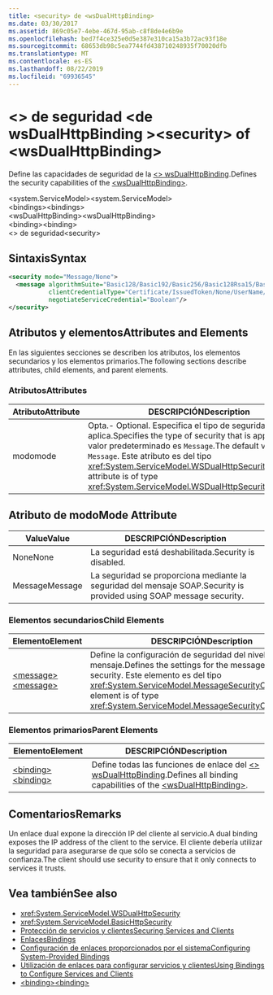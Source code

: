 ```yaml
---
title: <security> de <wsDualHttpBinding>
ms.date: 03/30/2017
ms.assetid: 869c05e7-4ebe-467d-95ab-c8f8de4e6b9e
ms.openlocfilehash: bed7f4ce325e0d5e387e310ca15a3b72ac93f18e
ms.sourcegitcommit: 68653db98c5ea7744fd438710248935f70020dfb
ms.translationtype: MT
ms.contentlocale: es-ES
ms.lasthandoff: 08/22/2019
ms.locfileid: "69936545"
---
```

# <a name="security-of-wsdualhttpbinding"></a><span data-ttu-id="60768-102">\<> de seguridad \<de wsDualHttpBinding ></span><span class="sxs-lookup"><span data-stu-id="60768-102">\<security> of \<wsDualHttpBinding></span></span>
<span data-ttu-id="60768-103">Define las capacidades de seguridad de la [ \<> wsDualHttpBinding](wsdualhttpbinding.md).</span><span class="sxs-lookup"><span data-stu-id="60768-103">Defines the security capabilities of the [\<wsDualHttpBinding>](wsdualhttpbinding.md).</span></span>  
  
 <span data-ttu-id="60768-104">\<system.ServiceModel></span><span class="sxs-lookup"><span data-stu-id="60768-104">\<system.ServiceModel></span></span>  
<span data-ttu-id="60768-105">\<bindings></span><span class="sxs-lookup"><span data-stu-id="60768-105">\<bindings></span></span>  
<span data-ttu-id="60768-106">\<wsDualHttpBinding></span><span class="sxs-lookup"><span data-stu-id="60768-106">\<wsDualHttpBinding></span></span>  
<span data-ttu-id="60768-107">\<binding></span><span class="sxs-lookup"><span data-stu-id="60768-107">\<binding></span></span>  
<span data-ttu-id="60768-108">\<> de seguridad</span><span class="sxs-lookup"><span data-stu-id="60768-108">\<security></span></span>  
  
## <a name="syntax"></a><span data-ttu-id="60768-109">Sintaxis</span><span class="sxs-lookup"><span data-stu-id="60768-109">Syntax</span></span>  
  
```xml  
<security mode="Message/None">
  <message algorithmSuite="Basic128/Basic192/Basic256/Basic128Rsa15/Basic256Rsa15/TripleDes/TripleDesRsa15/Basic128Sha256/Basic192Sha256/TripleDesSha256/Basic128Sha256Rsa15/Basic192Sha256Rsa15/Basic256Sha256Rsa15/TripleDesSha256Rsa15"
           clientCredentialType="Certificate/IssuedToken/None/UserName/Windows"
           negotiateServiceCredential="Boolean"/>
</security>
```  
  
## <a name="attributes-and-elements"></a><span data-ttu-id="60768-110">Atributos y elementos</span><span class="sxs-lookup"><span data-stu-id="60768-110">Attributes and Elements</span></span>  
 <span data-ttu-id="60768-111">En las siguientes secciones se describen los atributos, los elementos secundarios y los elementos primarios.</span><span class="sxs-lookup"><span data-stu-id="60768-111">The following sections describe attributes, child elements, and parent elements.</span></span>  
  
### <a name="attributes"></a><span data-ttu-id="60768-112">Atributos</span><span class="sxs-lookup"><span data-stu-id="60768-112">Attributes</span></span>  
  
|<span data-ttu-id="60768-113">Atributo</span><span class="sxs-lookup"><span data-stu-id="60768-113">Attribute</span></span>|<span data-ttu-id="60768-114">DESCRIPCIÓN</span><span class="sxs-lookup"><span data-stu-id="60768-114">Description</span></span>|  
|---------------|-----------------|  
|<span data-ttu-id="60768-115">modo</span><span class="sxs-lookup"><span data-stu-id="60768-115">mode</span></span>|<span data-ttu-id="60768-116">Opta.</span><span class="sxs-lookup"><span data-stu-id="60768-116">-   Optional.</span></span> <span data-ttu-id="60768-117">Especifica el tipo de seguridad que se aplica.</span><span class="sxs-lookup"><span data-stu-id="60768-117">Specifies the type of security that is applied.</span></span> <span data-ttu-id="60768-118">El valor predeterminado es `Message`.</span><span class="sxs-lookup"><span data-stu-id="60768-118">The default value is `Message`.</span></span> <span data-ttu-id="60768-119">Este atributo es del tipo <xref:System.ServiceModel.WSDualHttpSecurityMode>.</span><span class="sxs-lookup"><span data-stu-id="60768-119">This attribute is of type <xref:System.ServiceModel.WSDualHttpSecurityMode>.</span></span>|  
  
## <a name="mode-attribute"></a><span data-ttu-id="60768-120">Atributo de modo</span><span class="sxs-lookup"><span data-stu-id="60768-120">Mode Attribute</span></span>  
  
|<span data-ttu-id="60768-121">Value</span><span class="sxs-lookup"><span data-stu-id="60768-121">Value</span></span>|<span data-ttu-id="60768-122">DESCRIPCIÓN</span><span class="sxs-lookup"><span data-stu-id="60768-122">Description</span></span>|  
|-----------|-----------------|  
|<span data-ttu-id="60768-123">None</span><span class="sxs-lookup"><span data-stu-id="60768-123">None</span></span>|<span data-ttu-id="60768-124">La seguridad está deshabilitada.</span><span class="sxs-lookup"><span data-stu-id="60768-124">Security is disabled.</span></span>|  
|<span data-ttu-id="60768-125">Message</span><span class="sxs-lookup"><span data-stu-id="60768-125">Message</span></span>|<span data-ttu-id="60768-126">La seguridad se proporciona mediante la seguridad del mensaje SOAP.</span><span class="sxs-lookup"><span data-stu-id="60768-126">Security is provided using SOAP message security.</span></span>|  
  
### <a name="child-elements"></a><span data-ttu-id="60768-127">Elementos secundarios</span><span class="sxs-lookup"><span data-stu-id="60768-127">Child Elements</span></span>  
  
|<span data-ttu-id="60768-128">Elemento</span><span class="sxs-lookup"><span data-stu-id="60768-128">Element</span></span>|<span data-ttu-id="60768-129">DESCRIPCIÓN</span><span class="sxs-lookup"><span data-stu-id="60768-129">Description</span></span>|  
|-------------|-----------------|  
|[<span data-ttu-id="60768-130">\<message></span><span class="sxs-lookup"><span data-stu-id="60768-130">\<message></span></span>](message-of-wsdualhttpbinding.md)|<span data-ttu-id="60768-131">Define la configuración de seguridad del nivel del mensaje.</span><span class="sxs-lookup"><span data-stu-id="60768-131">Defines the settings for the message-level security.</span></span> <span data-ttu-id="60768-132">Este elemento es del tipo <xref:System.ServiceModel.MessageSecurityOverHttp>.</span><span class="sxs-lookup"><span data-stu-id="60768-132">This element is of type <xref:System.ServiceModel.MessageSecurityOverHttp>.</span></span>|  
  
### <a name="parent-elements"></a><span data-ttu-id="60768-133">Elementos primarios</span><span class="sxs-lookup"><span data-stu-id="60768-133">Parent Elements</span></span>  
  
|<span data-ttu-id="60768-134">Elemento</span><span class="sxs-lookup"><span data-stu-id="60768-134">Element</span></span>|<span data-ttu-id="60768-135">DESCRIPCIÓN</span><span class="sxs-lookup"><span data-stu-id="60768-135">Description</span></span>|  
|-------------|-----------------|  
|[<span data-ttu-id="60768-136">\<binding></span><span class="sxs-lookup"><span data-stu-id="60768-136">\<binding></span></span>](../../../misc/binding.md)|<span data-ttu-id="60768-137">Define todas las funciones de enlace del [ \<> wsDualHttpBinding](wsdualhttpbinding.md).</span><span class="sxs-lookup"><span data-stu-id="60768-137">Defines all binding capabilities of the [\<wsDualHttpBinding>](wsdualhttpbinding.md).</span></span>|  
  
## <a name="remarks"></a><span data-ttu-id="60768-138">Comentarios</span><span class="sxs-lookup"><span data-stu-id="60768-138">Remarks</span></span>  
 <span data-ttu-id="60768-139">Un enlace dual expone la dirección IP del cliente al servicio.</span><span class="sxs-lookup"><span data-stu-id="60768-139">A dual binding exposes the IP address of the client to the service.</span></span> <span data-ttu-id="60768-140">El cliente debería utilizar la seguridad para asegurarse de que sólo se conecta a servicios de confianza.</span><span class="sxs-lookup"><span data-stu-id="60768-140">The client should use security to ensure that it only connects to services it trusts.</span></span>  
  
## <a name="see-also"></a><span data-ttu-id="60768-141">Vea también</span><span class="sxs-lookup"><span data-stu-id="60768-141">See also</span></span>

- <xref:System.ServiceModel.WSDualHttpSecurity>
- <xref:System.ServiceModel.BasicHttpSecurity>
- [<span data-ttu-id="60768-142">Protección de servicios y clientes</span><span class="sxs-lookup"><span data-stu-id="60768-142">Securing Services and Clients</span></span>](../../../wcf/feature-details/securing-services-and-clients.md)
- [<span data-ttu-id="60768-143">Enlaces</span><span class="sxs-lookup"><span data-stu-id="60768-143">Bindings</span></span>](../../../wcf/bindings.md)
- [<span data-ttu-id="60768-144">Configuración de enlaces proporcionados por el sistema</span><span class="sxs-lookup"><span data-stu-id="60768-144">Configuring System-Provided Bindings</span></span>](../../../wcf/feature-details/configuring-system-provided-bindings.md)
- [<span data-ttu-id="60768-145">Utilización de enlaces para configurar servicios y clientes</span><span class="sxs-lookup"><span data-stu-id="60768-145">Using Bindings to Configure Services and Clients</span></span>](../../../wcf/using-bindings-to-configure-services-and-clients.md)
- [<span data-ttu-id="60768-146">\<binding></span><span class="sxs-lookup"><span data-stu-id="60768-146">\<binding></span></span>](../../../misc/binding.md)
